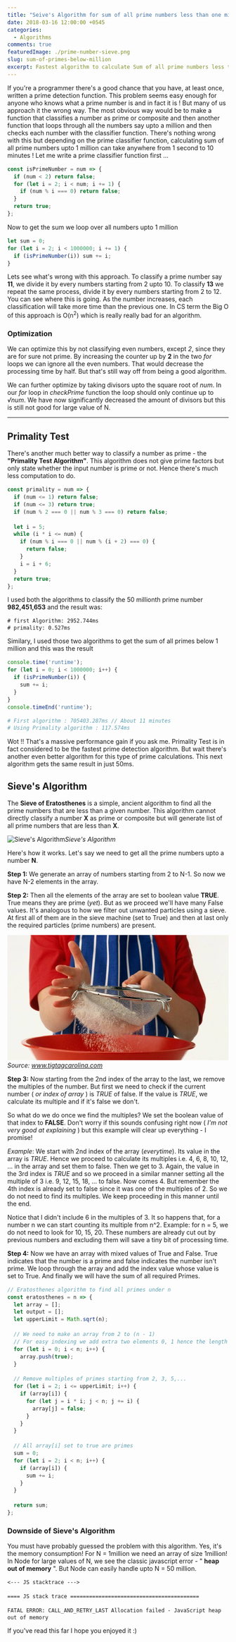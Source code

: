 ```yaml
---
title: "Seive's Algorithm for sum of all prime numbers less than one million"
date: 2018-03-16 12:00:00 +0545
categories:
  - Algorithms
comments: true
featuredImage: ./prime-number-sieve.png
slug: sum-of-primes-below-million
excerpt: Fastest algorithm to calculate Sum of all prime numbers less than one million.
---
```


If you're a programmer there's a good chance that you have, at least once, written a prime detection function. This problem seems easy enough for anyone who knows what a prime number is and in fact it is ! But many of us approach it the wrong way. The most obvious way would be to make a function that classifies a number as prime or composite and then another function that loops through all the numbers say upto a million and then checks each number with the classifier function. There's nothing wrong with this but depending on the prime classifier function, calculating sum of all prime numbers upto 1 million can take anywhere from 1 second to 10 minutes ! Let me write a prime classifier function first ...

```js
const isPrimeNumber = num => {
  if (num < 2) return false;
  for (let i = 2; i < num; i += 1) {
    if (num % i === 0) return false;
  }
  return true;
};
```

Now to get the sum we loop over all numbers upto 1 million

```js
let sum = 0;
for (let i = 2; i < 1000000; i += 1) {
  if (isPrimeNumber(i)) sum += i;
}
```

Lets see what's wrong with this approach. To classify a prime number say **11**, we divide it by every numbers starting from 2 upto 10. To classify **13** we repeat the same process, divide it by every numbers starting from 2 to 12. You can see where this is going. As the number increases, each classification will take more time than the previous one. In CS term the Big O of this approach is O(n<sup>2</sup>) which is really really bad for an algorithm.

### Optimization

We can optimize this by not classifying even numbers, except _2_, since they are for sure not prime. By increasing the counter up by **2** in the two _for_ loops we can ignore all the even numbers. That would decrease the processing time by half. But that's still way off from being a good algorithm.

We can further optimize by taking divisors upto the square root of _num_. In our _for_ loop in _checkPrime_ function the loop should only continue up to _&radic;num_. We have now significantly decreased the amount of divisors but this is still not good for large value of N.

---

## Primality Test

There's another much better way to classify a number as prime - the **"Primality Test Algorithm"**. This algorithm does not give prime factors but only state whether the input number is prime or not. Hence there's much less computation to do.

```js
const primality = num => {
  if (num <= 1) return false;
  if (num <= 3) return true;
  if (num % 2 === 0 || num % 3 === 0) return false;

  let i = 5;
  while (i * i <= num) {
    if (num % i === 0 || num % (i + 2) === 0) {
      return false;
    }
    i = i + 6;
  }
  return true;
};
```

I used both the algorithms to classify the 50 millionth prime number **982,451,653** and the result was:

```
# first Algorithm: 2952.744ms
# primality: 0.527ms
```

Similary, I used those two algorithms to get the sum of all primes below 1 million and this was the result

```js
console.time('runtime');
for (let i = 0; i < 1000000; i++) {
  if (isPrimeNumber(i)) {
    sum += i;
  }
}
console.timeEnd('runtime');
```

```bash
# First algorithm : 705403.287ms // About 11 minutes
# Using Primality algorithm : 117.574ms
```

Wot !! That's a massive performance gain if you ask me. Primality Test is in fact considered to be the fastest prime detection algorithm. But wait there's another even better algorithm for this type of prime calculations. This next algorithm gets the same result in just 50ms.

## Sieve's Algorithm

The **Sieve of Eratosthenes** is a simple, ancient algorithm to find all the prime numbers that are less than a given number. This algorithm cannot directly classify a number **X** as prime or composite but will generate list of all prime numbers that are less than **X**.

![Sieve's Algorithm](https://upload.wikimedia.org/wikipedia/commons/b/b9/Sieve_of_Eratosthenes_animation.gif)_Sieve's Algorithm_

Here's how it works. Let's say we need to get all the prime numbers upto a number **N**.

**Step 1:** We generate an array of numbers starting from 2 to N-1. So now we have N-2 elements in the array.

**Step 2:** Then all the elements of the array are set to boolean value **TRUE**. True means they are prime (_yet_). But as we proceed we'll have many False values. It's analogous to how we filter out unwanted particles using a sieve. At first all of them are in the sieve machine (set to True) and then at last only the required particles (prime numbers) are present.

![Sieving](./sieve.jpg)_Source: www.tigtagcarolina.com_

**Step 3:** Now starting from the 2nd index of the array to the last, we remove the multiples of the number. But first we need to check if the current number ( _or index of array_ ) is _TRUE_ of false. If the value is _TRUE_, we calculate its multiple and if it's false we don't.

So what do we do once we find the multiples? We set the boolean value of that index to **FALSE**. Don't worry if this sounds confusing right now ( _I'm not very good at explaining_ ) but this example will clear up everything - I promise!

_Example_: We start with 2nd index of the array (_everytime_). Its value in the array is _TRUE_. Hence we proceed to calculate its multiples i.e. 4, 6, 8, 10, 12, ... in the array and set them to false. Then we get to 3. Again, the value in the 3rd index is _TRUE_ and so we proceed in a similar manner setting all the multiple of 3 i.e. 9, 12, 15, 18, ... to false. Now comes 4. But remember the 4th index is already set to false since it was one of the multiples of 2. So we do not need to find its multiples. We keep proceeding in this manner until the end.

Notice that I didn't include 6 in the multiples of 3. It so happens that, for a number n we can start counting its multiple from n^2. Example: for n = 5, we do not need to look for 10, 15, 20. These numbers are already cut out by previous numbers and excluding them will save a tiny bit of processing time.

**Step 4:** Now we have an array with mixed values of True and False. True indicates that the number is a prime and false indicates the number isn't prime. We loop through the array and add the index value whose value is set to True. And finally we will have the sum of all required Primes.

```js
// Eratosthenes algorithm to find all primes under n
const eratosthenes = n => {
  let array = [];
  let output = [];
  let upperLimit = Math.sqrt(n);

  // We need to make an array from 2 to (n - 1)
  // For easy indexing we add extra two elements 0, 1 hence the length = n
  for (let i = 0; i < n; i++) {
    array.push(true);
  }

  // Remove multiples of primes starting from 2, 3, 5,...
  for (let i = 2; i <= upperLimit; i++) {
    if (array[i]) {
      for (let j = i * i; j < n; j += i) {
        array[j] = false;
      }
    }
  }

  // All array[i] set to true are primes
  sum = 0;
  for (let i = 2; i < n; i++) {
    if (array[i]) {
      sum += i;
    }
  }

  return sum;
};
```

### Downside of Sieve's Algorithm

You must have probably guessed the problem with this algorithm. Yes, it's the memory consumption! For N = 1million we need an array of size 1million! In Node for large values of N, we see the classic javascript error - " **heap out of memory** ". But Node can easily handle upto N = 50 million.

```
<--- JS stacktrace --->

==== JS stack trace =========================================

FATAL ERROR: CALL_AND_RETRY_LAST Allocation failed - JavaScript heap out of memory
```

If you've read this far I hope you enjoyed it :)
